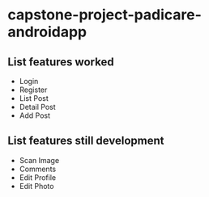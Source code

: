 # capstone-project-padicare-androidapp

## List features worked
- Login
- Register
- List Post
- Detail Post
- Add Post

## List features still development
- Scan Image
- Comments
- Edit Profile
- Edit Photo
